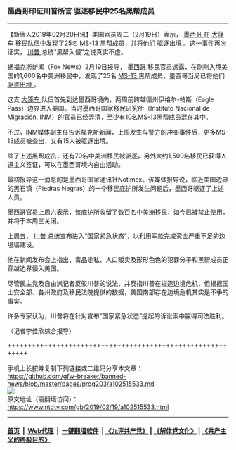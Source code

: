 ### 墨西哥印证川普所言 驱逐移民中25名黑帮成员
------------------------

<div class="post_content">
 <p>
  【新唐人2019年02月20日讯】美国官员周二（2月19日）表示，
  <a href="https://www.ntdtv.com/gb/墨西哥.htm">
   墨西哥
  </a>
  在
  <a href="https://www.ntdtv.com/gb/大篷车.htm">
   大篷车
  </a>
  移民队伍中发现了25名
  <a href="https://www.ntdtv.com/gb/ms-13.htm">
   MS-13
  </a>
  黑帮成员，并将他们
  <a href="https://www.ntdtv.com/gb/驱逐出境.htm">
   驱逐出境
  </a>
  。这一事件再次证实，
  <a href="https://www.ntdtv.com/gb/川普.htm">
   川普
  </a>
  总统“黑帮入侵”之说真实不虚。
 </p>
 <p>
  据福克斯新闻（Fox News）2月19日报导，
  <a href="https://www.ntdtv.com/gb/墨西哥.htm">
   墨西哥
  </a>
  移民官员透露，在刚刚入境美国的1,600名中美洲移民中，发现了25名
  <a href="https://www.ntdtv.com/gb/ms-13.htm">
   MS-13
  </a>
  黑帮成员，墨西哥当局已将他们
  <a href="https://www.ntdtv.com/gb/驱逐出境.htm">
   驱逐出境
  </a>
  。
 </p>
 <p>
  这支
  <a href="https://www.ntdtv.com/gb/大篷车.htm">
   大篷车
  </a>
  队伍首先到达墨西哥境内，两周前跨越德州伊格尔-帕斯（Eagle Pass）边界进入美国。当时墨西哥国家移民研究所（Instituto Nacional de Migración, INM）的官员已经弄清，至少有10名MS-13黑帮成员混在其中。
 </p>
 <p>
  不过，INM媒体副主任告诉福克斯新闻，上周发生与警方的冲突事件后，更多MS-13成员被查出，又有15人被驱逐出境。
 </p>
 <p>
  除了上述黑帮成员，还有70名中美洲移民被驱逐，另外大约1,500名移民已获得人道主义签证，可以在墨西哥境内自由活动。
 </p>
 <p>
  最初报导这一消息的是墨西哥国家通讯社Notimex。该媒体报导说，临近美国边界的黑石镇（Piedras Negras）的一个移民庇护所发生问题后，墨西哥驱逐了上述人员。
 </p>
 <p>
  墨西哥官员上周六表示，该庇护所收留了数百名中美洲移民，如今已被禁止使用，并将于本周三关闭。
 </p>
 <p>
  上周五，
  <a href="https://www.ntdtv.com/gb/川普.htm">
   川普
  </a>
  总统宣布进入“国家紧急状态”，以利用军款完成资金严重不足的边境墙建设。
 </p>
 <p>
  他在新闻发布会上指出，毒品走私、人口贩卖及形形色色的犯罪分子和黑帮成员正穿越边界侵入美国。
 </p>
 <p>
  尽管民主党及自由派记者反驳川普的说法，并反指川普在捏造边境危机，但根据国土安全部、各州政府及移民法院提供的数据，美国南部存在边境危机其实是不争的事实。
 </p>
 <p>
  许多专家认为，川普将在针对宣布“国家紧急状态”提起的诉讼案中赢得司法胜利。
 </p>
 <p>
  （记者李佳欣综合报导）
 </p>
 <div class="single_ad">
 </div>
</div>

+++++++++++++++++++++++++++++++++++++++++++++++++++++++++++<br/><br/>
手机上长按并复制下列链接或二维码分享本文章：<br/>
https://github.com/gfw-breaker/banned-news/blob/master/pages/prog203/a102515533.md <br/>
<a href='https://github.com/gfw-breaker/banned-news/blob/master/pages/prog203/a102515533.md'><img src='https://github.com/gfw-breaker/banned-news/blob/master/pages/prog203/a102515533.md.png'/></a> <br/>
原文地址（需翻墙访问）：https://www.ntdtv.com/gb/2019/02/19/a102515533.html


------------------------
#### [首页](https://github.com/gfw-breaker/banned-news/blob/master/README.md) &nbsp;|&nbsp; [Web代理](https://github.com/labour-camp/helloworld) &nbsp;|&nbsp; [一键翻墙软件](https://github.com/gfw-breaker/nogfw/blob/master/README.md) &nbsp;| [《九评共产党》](https://github.com/gfw-breaker/9ping.md/blob/master/README.md#九评之一评共产党是什么) | [《解体党文化》](https://github.com/gfw-breaker/jtdwh.md/blob/master/README.md) | [《共产主义的终极目的》](https://github.com/gfw-breaker/gczydzjmd.md/blob/master/README.md)

